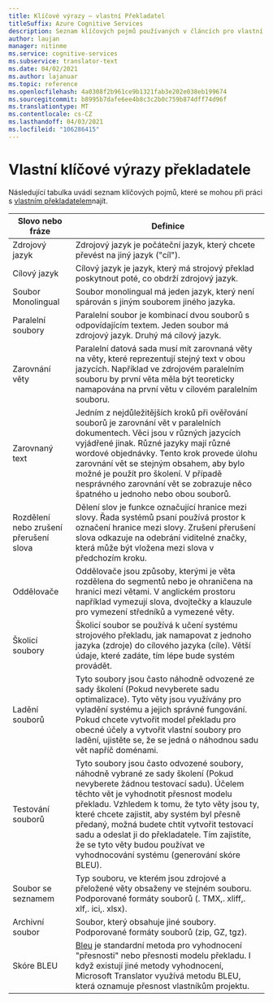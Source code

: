 ```yaml
---
title: Klíčové výrazy – vlastní Překladatel
titleSuffix: Azure Cognitive Services
description: Seznam klíčových pojmů používaných v článcích pro vlastní překladatele
author: laujan
manager: nitinme
ms.service: cognitive-services
ms.subservice: translator-text
ms.date: 04/02/2021
ms.author: lajanuar
ms.topic: reference
ms.openlocfilehash: 4a0308f2b961ce9b1321fab3e202e038eb199674
ms.sourcegitcommit: b8995b7dafe6ee4b8c3c2b0c759b874dff74d96f
ms.translationtype: MT
ms.contentlocale: cs-CZ
ms.lasthandoff: 04/03/2021
ms.locfileid: "106286415"
---
```

# <a name="custom-translator-key-terms"></a>Vlastní klíčové výrazy překladatele

Následující tabulka uvádí seznam klíčových pojmů, které se mohou při práci s [vlastním překladatelem](https://portal.customtranslator.azure.ai)najít.

| Slovo nebo fráze|Definice|
|------------------|-----------|
| Zdrojový jazyk | Zdrojový jazyk je počáteční jazyk, který chcete převést na jiný jazyk ("cíl").|
| Cílový jazyk| Cílový jazyk je jazyk, který má strojový překlad poskytnout poté, co obdrží zdrojový jazyk. |
| Soubor Monolingual | Soubor monolingual má jeden jazyk, který není spárován s jiným souborem jiného jazyka. |
| Paralelní soubory | Paralelní soubor je kombinací dvou souborů s odpovídajícím textem. Jeden soubor má zdrojový jazyk. Druhý má cílový jazyk.|
| Zarovnání věty| Paralelní datová sada musí mít zarovnaná věty na věty, které reprezentují stejný text v obou jazycích. Například ve zdrojovém paralelním souboru by první věta měla být teoreticky namapována na první větu v cílovém paralelním souboru.|
| Zarovnaný text | Jedním z nejdůležitějších kroků při ověřování souborů je zarovnání vět v paralelních dokumentech. Věci jsou v různých jazycích vyjádřené jinak. Různé jazyky mají různé wordové objednávky. Tento krok provede úlohu zarovnání vět se stejným obsahem, aby bylo možné je použít pro školení. V případě nesprávného zarovnání vět se zobrazuje něco špatného u jednoho nebo obou souborů. |
| Rozdělení nebo zrušení přerušení slova | Dělení slov je funkce označující hranice mezi slovy. Řada systémů psaní používá prostor k označení hranice mezi slovy. Zrušení přerušení slova odkazuje na odebrání viditelné značky, která může být vložena mezi slova v předchozím kroku. |
| Oddělovače   | Oddělovače jsou způsoby, kterými je věta rozdělena do segmentů nebo je ohraničena na hranici mezi větami. V anglickém prostoru například vymezují slova, dvojtečky a klauzule pro vymezení středníků a vymezené věty. |
| Školicí soubory | Školicí soubor se používá k učení systému strojového překladu, jak namapovat z jednoho jazyka (zdroje) do cílového jazyka (cíle). Větší údaje, které zadáte, tím lépe bude systém provádět. |
| Ladění souborů | Tyto soubory jsou často náhodně odvozené ze sady školení (Pokud nevyberete sadu optimalizace). Tyto věty jsou využívány pro vyladění systému a jejich správné fungování. Pokud chcete vytvořit model překladu pro obecné účely a vytvořit vlastní soubory pro ladění, ujistěte se, že se jedná o náhodnou sadu vět napříč doménami. |
| Testování souborů| Tyto soubory jsou často odvozené soubory, náhodně vybrané ze sady školení (Pokud nevyberete žádnou testovací sadu). Účelem těchto vět je vyhodnotit přesnost modelu překladu. Vzhledem k tomu, že tyto věty jsou ty, které chcete zajistit, aby systém byl přesně předaný, možná budete chtít vytvořit testovací sadu a odeslat ji do překladatele. Tím zajistíte, že se tyto věty budou používat ve vyhodnocování systému (generování skóre BLEU).   |
| Soubor se seznamem   | Typ souboru, ve kterém jsou zdrojové a přeložené věty obsaženy ve stejném souboru. Podporované formáty souborů (. TMX,. xliff,. xlf,. ici,. xlsx). |
| Archivní soubor | Soubor, který obsahuje jiné soubory. Podporované formáty souborů (zip, GZ, tgz).  |
| Skóre BLEU   | [Bleu](what-is-bleu-score.md) je standardní metoda pro vyhodnocení "přesnosti" nebo přesnosti modelu překladu. I když existují jiné metody vyhodnocení, Microsoft Translator využívá metodu BLEU, která oznamuje přesnost vlastníkům projektu.
